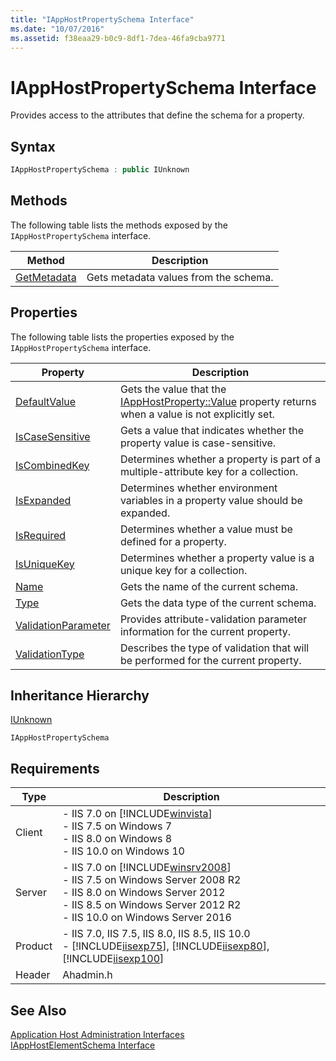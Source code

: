 ```yaml
---
title: "IAppHostPropertySchema Interface"
ms.date: "10/07/2016"
ms.assetid: f38eaa29-b0c9-8df1-7dea-46fa9cba9771
---
```

# IAppHostPropertySchema Interface
Provides access to the attributes that define the schema for a property.  
  
## Syntax  
  
```cpp  
IAppHostPropertySchema : public IUnknown  
```  
  
## Methods  
 The following table lists the methods exposed by the `IAppHostPropertySchema` interface.  
  
|Method|Description|  
|------------|-----------------|  
|[GetMetadata](../../web-development-reference/native-code-api-reference/iapphostpropertyschema-getmetadata-method.md)|Gets metadata values from the schema.|  
  
## Properties  
 The following table lists the properties exposed by the `IAppHostPropertySchema` interface.  
  
|Property|Description|  
|--------------|-----------------|  
|[DefaultValue](../../web-development-reference/native-code-api-reference/iapphostpropertyschema-defaultvalue-property.md)|Gets the value that the [IAppHostProperty::Value](../../web-development-reference/native-code-api-reference/iapphostproperty-value-property.md) property returns when a value is not explicitly set.|  
|[IsCaseSensitive](../../web-development-reference/native-code-api-reference/iapphostpropertyschema-iscasesensitive-property.md)|Gets a value that indicates whether the property value is case-sensitive.|  
|[IsCombinedKey](../../web-development-reference/native-code-api-reference/iapphostpropertyschema-iscombinedkey-property.md)|Determines whether a property is part of a multiple-attribute key for a collection.|  
|[IsExpanded](../../web-development-reference/native-code-api-reference/iapphostpropertyschema-isexpanded-property.md)|Determines whether environment variables in a property value should be expanded.|  
|[IsRequired](../../web-development-reference/native-code-api-reference/iapphostpropertyschema-isrequired-property.md)|Determines whether a value must be defined for a property.|  
|[IsUniqueKey](../../web-development-reference/native-code-api-reference/iapphostpropertyschema-isuniquekey-property.md)|Determines whether a property value is a unique key for a collection.|  
|[Name](../../web-development-reference/native-code-api-reference/iapphostpropertyschema-name-property.md)|Gets the name of the current schema.|  
|[Type](../../web-development-reference/native-code-api-reference/iapphostpropertyschema-type-property.md)|Gets the data type of the current schema.|  
|[ValidationParameter](../../web-development-reference/native-code-api-reference/iapphostpropertyschema-validationparameter-property.md)|Provides attribute-validation parameter information for the current property.|  
|[ValidationType](../../web-development-reference/native-code-api-reference/iapphostpropertyschema-validationtype-property.md)|Describes the type of validation that will be performed for the current property.|  
  
## Inheritance Hierarchy  
 [IUnknown](/windows/win32/api/unknwn/nn-unknwn-iunknown)  
  
 `IAppHostPropertySchema`  
  
## Requirements  
  
|Type|Description|  
|----------|-----------------|  
|Client|-   IIS 7.0 on [!INCLUDE[winvista](../../wmi-provider/includes/winvista-md.md)]<br />-   IIS 7.5 on Windows 7<br />-   IIS 8.0 on Windows 8<br />-   IIS 10.0 on Windows 10|  
|Server|-   IIS 7.0 on [!INCLUDE[winsrv2008](../../wmi-provider/includes/winsrv2008-md.md)]<br />-   IIS 7.5 on Windows Server 2008 R2<br />-   IIS 8.0 on Windows Server 2012<br />-   IIS 8.5 on Windows Server 2012 R2<br />-   IIS 10.0 on Windows Server 2016|  
|Product|-   IIS 7.0, IIS 7.5, IIS 8.0, IIS 8.5, IIS 10.0<br />-   [!INCLUDE[iisexp75](../../web-development-reference/native-code-api-reference/includes/iisexp75-md.md)], [!INCLUDE[iisexp80](../../web-development-reference/native-code-api-reference/includes/iisexp80-md.md)], [!INCLUDE[iisexp100](../../web-development-reference/native-code-api-reference/includes/iisexp100-md.md)]|  
|Header|Ahadmin.h|  
  
## See Also  
 [Application Host Administration Interfaces](../../web-development-reference/native-code-api-reference/application-host-administration-interfaces.md)   
 [IAppHostElementSchema Interface](../../web-development-reference/native-code-api-reference/iapphostelementschema-interface.md)
